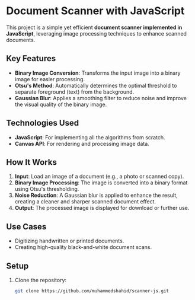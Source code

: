 # Document Scanner with JavaScript

This project is a simple yet efficient **document scanner implemented in JavaScript**, leveraging image processing techniques to enhance scanned documents.

## Key Features
- **Binary Image Conversion**: Transforms the input image into a binary image for easier processing.
- **Otsu's Method**: Automatically determines the optimal threshold to separate foreground (text) from the background.
- **Gaussian Blur**: Applies a smoothing filter to reduce noise and improve the visual quality of the binary image.

## Technologies Used
- **JavaScript**: For implementing all the algorithms from scratch.
- **Canvas API**: For rendering and processing image data.

## How It Works
1. **Input**: Load an image of a document (e.g., a photo or scanned copy).
2. **Binary Image Processing**: The image is converted into a binary format using Otsu's thresholding.
3. **Noise Reduction**: A Gaussian blur is applied to enhance the result, creating a cleaner and sharper scanned document effect.
4. **Output**: The processed image is displayed for download or further use.

## Use Cases
- Digitizing handwritten or printed documents.
- Creating high-quality black-and-white document scans.

## Setup
1. Clone the repository:
   ```bash
   git clone https://github.com/muhammedshahid/scanner-js.git
